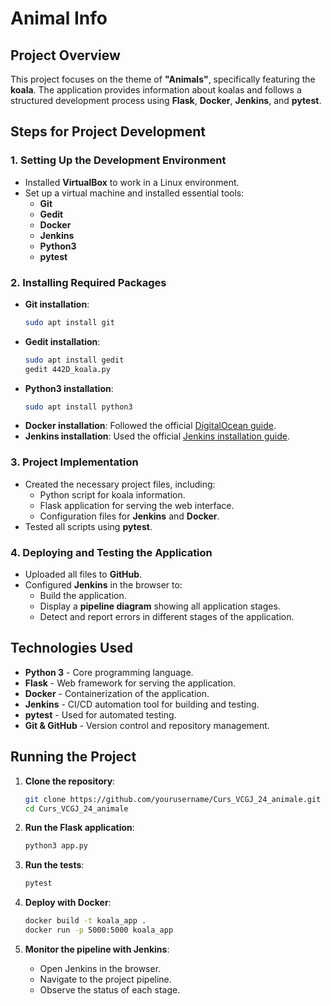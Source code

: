 # Animal Info

## Project Overview

This project focuses on the theme of **"Animals"**, specifically featuring the **koala**. The application provides information about koalas and follows a structured development process using **Flask**, **Docker**, **Jenkins**, and **pytest**.

## Steps for Project Development

### 1. Setting Up the Development Environment
- Installed **VirtualBox** to work in a Linux environment.
- Set up a virtual machine and installed essential tools:
  - **Git**
  - **Gedit**
  - **Docker**
  - **Jenkins**
  - **Python3**
  - **pytest**

### 2. Installing Required Packages
- **Git installation**:
  ```bash
  sudo apt install git
  ```
- **Gedit installation**:
  ```bash
  sudo apt install gedit
  gedit 442D_koala.py
  ```
- **Python3 installation**:
  ```bash
  sudo apt install python3
  ```
- **Docker installation**:
  Followed the official [DigitalOcean guide](https://www.digitalocean.com/community/tutorials/how-to-install-and-use-docker-on-ubuntu-22-04).
- **Jenkins installation**:
  Used the official [Jenkins installation guide](https://www.jenkins.io/doc/book/installing/linux/).

### 3. Project Implementation
- Created the necessary project files, including:
  - Python script for koala information.
  - Flask application for serving the web interface.
  - Configuration files for **Jenkins** and **Docker**.
- Tested all scripts using **pytest**.

### 4. Deploying and Testing the Application
- Uploaded all files to **GitHub**.
- Configured **Jenkins** in the browser to:
  - Build the application.
  - Display a **pipeline diagram** showing all application stages.
  - Detect and report errors in different stages of the application.

## Technologies Used
- **Python 3** - Core programming language.
- **Flask** - Web framework for serving the application.
- **Docker** - Containerization of the application.
- **Jenkins** - CI/CD automation tool for building and testing.
- **pytest** - Used for automated testing.
- **Git & GitHub** - Version control and repository management.

## Running the Project

1. **Clone the repository**:
   ```bash
   git clone https://github.com/yourusername/Curs_VCGJ_24_animale.git
   cd Curs_VCGJ_24_animale
   ```

2. **Run the Flask application**:
   ```bash
   python3 app.py
   ```

3. **Run the tests**:
   ```bash
   pytest
   ```

4. **Deploy with Docker**:
   ```bash
   docker build -t koala_app .
   docker run -p 5000:5000 koala_app
   ```

5. **Monitor the pipeline with Jenkins**:
   - Open Jenkins in the browser.
   - Navigate to the project pipeline.
   - Observe the status of each stage.



